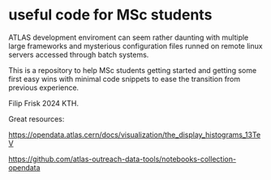 # useful code for MSc students

ATLAS development enviroment can seem rather daunting with multiple large frameworks and mysterious configuration files runned on remote linux servers accessed through batch systems. 

This is a repository to help MSc students getting started and getting some first easy wins with minimal code snippets to ease the transition from previous experience. 

Filip Frisk 2024 KTH.

Great resources:

https://opendata.atlas.cern/docs/visualization/the_display_histograms_13TeV

https://github.com/atlas-outreach-data-tools/notebooks-collection-opendata 

